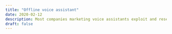 ```yaml
---
title: "Offline voice assistant"
date: 2020-02-12
description: Most companies marketing voice assistants exploit and resell their users' personal data. This initiative aims to create voice-powered applications running offline, on resource-limited hardware such as Raspberry Pi.
draft: false
---
```

